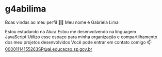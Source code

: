 # g4abilima
Boas vindas ao meu perfil 💙💙
Meu nome é Gabriela Lima

Estou estudando na Alura
Estou me desenvolvendo na linguagem JavaScript
Utilizo esse espaço para minha organização e compartilhamento dos meu projetos desenvolvidos
Você pode entrar em contato comigo 📫
00001114155263SP@al.educacao.sp.gov.br
